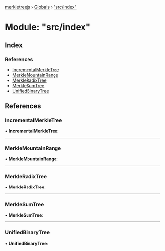 [merkletreejs](../README.md) › [Globals](../globals.md) › ["src/index"](_src_index_.md)

# Module: "src/index"

## Index

### References

* [IncrementalMerkleTree](_src_index_.md#incrementalmerkletree)
* [MerkleMountainRange](_src_index_.md#merklemountainrange)
* [MerkleRadixTree](_src_index_.md#merkleradixtree)
* [MerkleSumTree](_src_index_.md#merklesumtree)
* [UnifiedBinaryTree](_src_index_.md#unifiedbinarytree)

## References

###  IncrementalMerkleTree

• **IncrementalMerkleTree**:

___

###  MerkleMountainRange

• **MerkleMountainRange**:

___

###  MerkleRadixTree

• **MerkleRadixTree**:

___

###  MerkleSumTree

• **MerkleSumTree**:

___

###  UnifiedBinaryTree

• **UnifiedBinaryTree**:

